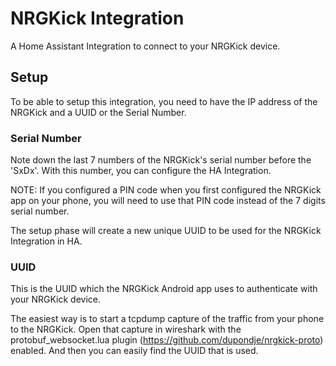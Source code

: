 # NRGKick Integration

A Home Assistant Integration to connect to your NRGKick device.


## Setup
To be able to setup this integration, you need to have the IP address of the NRGKick and a UUID or the Serial Number.

### Serial Number
Note down the last 7 numbers of the NRGKick's serial number before the 'SxDx'.
With this number, you can configure the HA Integration.

NOTE: If you configured a PIN code when you first configured the NRGKick app on your phone, you will need to use that PIN code instead of the 7 digits serial number.

The setup phase will create a new unique UUID to be used for the NRGKick Integration in HA.

### UUID
This is the UUID which the NRGKick Android app uses to authenticate with your NRGKick device.

The easiest way is to start a tcpdump capture of the traffic from your phone to the NRGKick.
Open that capture in wireshark with the protobuf_websocket.lua plugin (https://github.com/dupondje/nrgkick-proto) enabled.
And then you can easily find the UUID that is used.

